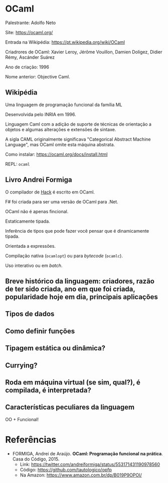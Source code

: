 # OCaml

Palestrante: Adolfo Neto

Site: https://ocaml.org/

Entrada na Wikipédia: https://pt.wikipedia.org/wiki/OCaml

Criadrores de OCaml: Xavier Leroy, Jérôme Vouillon, Damien Doligez, Didier Rémy, Ascánder Suárez

Ano de criação: 1996

Nome anterior: Objective Caml.

## Wikipédia

Uma linguagem de programação funcional da família ML

Desenvolvida pelo INRIA em 1996. 

Linguagem Caml com a adição de suporte de técnicas de orientação a objetos e algumas alterações e extensões de sintaxe.


A sigla CAML originalmente significava  "Categorical Abstract Machine Language", mas OCaml omite esta máquina abstrata.

Como instalar: https://ocaml.org/docs/install.html

REPL: `ocaml`

## Livro Andrei Formiga

O compilador de [Hack](https://hacklang.org/) é escrito em OCaml.

F# foi criada para ser uma versão de OCaml para .Net.

OCaml não é apenas fincional.

Estaticamente tipada.

Inferência de tipos que pode fazer você pensar que é dinamicamente tipada.

Orientada a expressões.

Compilação nativa (`ocamlopt`) ou para *bytecode* (`ocamlc`). 

Uso interativo ou em *batch*.


## Breve histórico da linguagem: criadores, razão de ter sido criada, ano em que foi criada, popularidade hoje em dia, principais aplicações

## Tipos de dados

## Como definir funções

## Tipagem estática ou dinâmica?

## Currying?

## Roda em máquina virtual (se sim, qual?), é compilada, é interpretada?

## Características peculiares da linguagem

OO + Funcional!




# Referências

 - FORMIGA, Andrei de Araújo. **OCaml: Programação funcional na prática**. Casa do Código, 2015. 
    - Link: https://twitter.com/andreiformiga/status/553171431190978560
    - Código: https://github.com/tautologico/opfp
    - Na Amazon: https://www.amazon.com.br/dp/B019P9OPOI/
